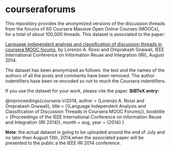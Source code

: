 courseraforums
==============
This repository provides the anonymized versions of the discussion threads from the forums of 60 Coursera Massive Open Online Courses (MOOCs), for a total of about 100,000 threads. This dataset is associated to the paper:

[Language independent analysis and classification of discussion threads in coursera MOOC forums](http://www2.cs.uh.edu/~gnawali/papers/coursera-iri2014-abstract.html), by Lorenzo A. Rossi and Omprakash Gnawali, IEEE International Conference on Information Reuse and Integration (IRI), August 2014.

The dataset has been anonymized as follows: the text and the names of the authors of all the posts and comments have been removed. The author indentifiers have been re-encoded so not to much the Coursera indentifiers.

If you use the dataset for your work, please cite the paper. __BiBTeX entry:__

@inproceedings{coursera-iri2014,
   author = {Lorenzo A. Rossi and Omprakash Gnawali},
   title = {{Language Independent Analysis and Classification of Discussion Threads in Coursera MOOC Forums}},
   booktitle = {Proceedings of the IEEE International Conference on Information Reuse and Integration (IRI 2014)},
   month = aug,
   year = {2014}
}


__Note__: the actual dataset is going to be uploaded around the end of July and no later than August 13th, 2014,when the associated paper will be presented to the public a the IEEE IRI 2014 conference.
